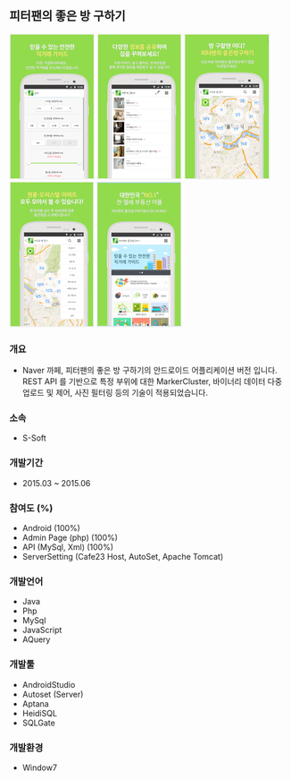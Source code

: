 ## 피터팬의 좋은 방 구하기

![peterpan1](./image/peterpan1.png)
![peterpan2](./image/peterpan2.png)
![peterpan3](./image/peterpan3.png)
![peterpan4](./image/peterpan4.png)
![peterpan5](./image/peterpan5.png)

### 개요
- Naver 까페, 피터팬의 좋은 방 구하기의 안드로이드 어플리케이션 버전 입니다.
REST API 를 기반으로 특정 부위에 대한 MarkerCluster, 바이너리 데이터 다중 업로드 및 제어, 사진 필터링 등의 기술이 적용되었습니다.

### 소속
- S-Soft

### 개발기간
- 2015.03 ~ 2015.06

### 참여도 (%)
- Android (100%)
- Admin Page (php) (100%)
- API (MySql, Xml) (100%)
- ServerSetting (Cafe23 Host, AutoSet, Apache Tomcat)

### 개발언어
- Java
- Php
- MySql
- JavaScript
- AQuery

### 개발툴
- AndroidStudio
- Autoset (Server)
- Aptana
- HeidiSQL
- SQLGate

### 개발환경
- Window7
